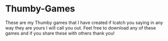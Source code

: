 # Thumby-Games
These are my Thumby games that I have created if Icatch you saying in any way they are yours I will call you out.
Feel free to download any of these games and if you share these with others thank you!
